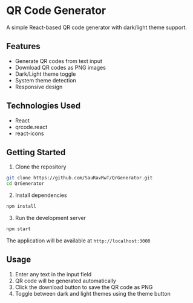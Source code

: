 # QR Code Generator

A simple React-based QR code generator with dark/light theme support.

## Features

- Generate QR codes from text input
- Download QR codes as PNG images
- Dark/Light theme toggle
- System theme detection
- Responsive design

## Technologies Used

- React
- qrcode.react
- react-icons

## Getting Started

1. Clone the repository
```bash
git clone https://github.com/SauRavRwT/QrGenerator.git
cd QrGenerator
```

2. Install dependencies
```bash
npm install
```

3. Run the development server
```bash
npm start
```

The application will be available at `http://localhost:3000`

## Usage

1. Enter any text in the input field
2. QR code will be generated automatically
3. Click the download button to save the QR code as PNG
4. Toggle between dark and light themes using the theme button
